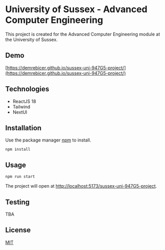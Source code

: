 # University of Sussex - Advanced Computer Engineering

This project is created for the Advanced Computer Engineering module at the University of Sussex.

## Demo

[https://demrebicer.github.io/sussex-uni-947G5-project/](https://demrebicer.github.io/sussex-uni-947G5-project/)

## Technologies

- ReactJS 18
- Tailwind
- NextUI

## Installation

Use the package manager [npm](https://nodejs.org/en/download/) to install.

```node
npm install
```

## Usage

```node
npm run start
```
The project will open at [http://localhost:5173/sussex-uni-947G5-project](http://localhost:5173/sussex-uni-947G5-project).

## Testing

TBA


## License
[MIT](https://choosealicense.com/licenses/mit/)
